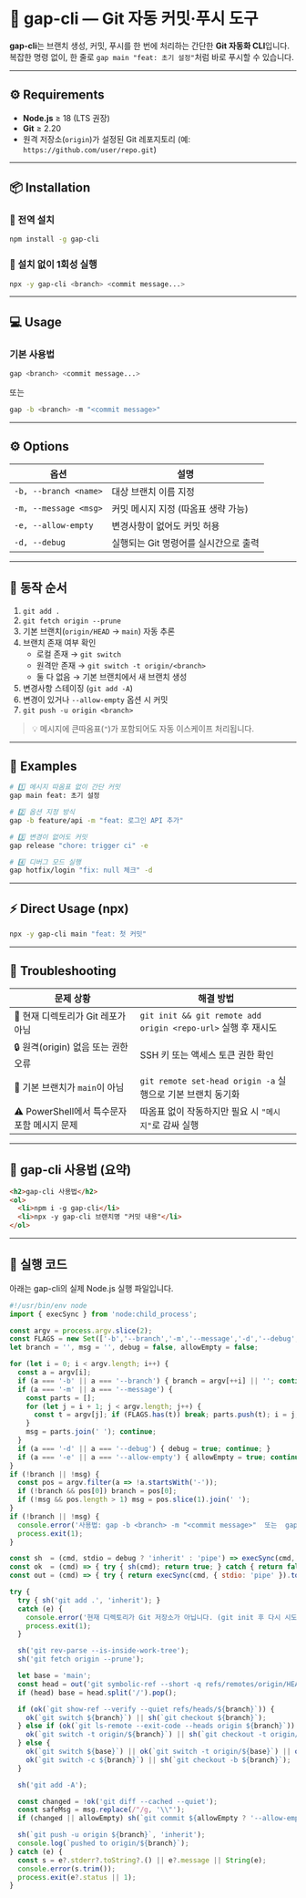 # 🧠 gap-cli — Git 자동 커밋·푸시 도구

**gap-cli**는 브랜치 생성, 커밋, 푸시를 한 번에 처리하는 간단한 **Git 자동화 CLI**입니다.  
복잡한 명령 없이, 한 줄로 `gap main "feat: 초기 설정"`처럼 바로 푸시할 수 있습니다.

---

## ⚙️ Requirements

- **Node.js** ≥ 18 (LTS 권장)
- **Git** ≥ 2.20
- 원격 저장소(`origin`)가 설정된 Git 레포지토리 (예: `https://github.com/user/repo.git`)

---

## 📦 Installation

### 🔸 전역 설치

```bash
npm install -g gap-cli
```

### 🔸 설치 없이 1회성 실행

```bash
npx -y gap-cli <branch> <commit message...>
```

---

## 💻 Usage

### 기본 사용법

```bash
gap <branch> <commit message...>
```

또는

```bash
gap -b <branch> -m "<commit message>"
```

---

## ⚙️ Options

| 옵션 | 설명 |
|------|------|
| `-b, --branch <name>` | 대상 브랜치 이름 지정 |
| `-m, --message <msg>` | 커밋 메시지 지정 (따옴표 생략 가능) |
| `-e, --allow-empty` | 변경사항이 없어도 커밋 허용 |
| `-d, --debug` | 실행되는 Git 명령어를 실시간으로 출력 |

---

## 🔄 동작 순서

1. `git add .`  
2. `git fetch origin --prune`  
3. 기본 브랜치(`origin/HEAD` → `main`) 자동 추론  
4. 브랜치 존재 여부 확인  
   - 로컬 존재 → `git switch`  
   - 원격만 존재 → `git switch -t origin/<branch>`  
   - 둘 다 없음 → 기본 브랜치에서 새 브랜치 생성  
5. 변경사항 스테이징 (`git add -A`)  
6. 변경이 있거나 `--allow-empty` 옵션 시 커밋  
7. `git push -u origin <branch>`

> 💡 메시지에 큰따옴표(`"`)가 포함되어도 자동 이스케이프 처리됩니다.

---

## 🧩 Examples

```bash
# 1️⃣ 메시지 따옴표 없이 간단 커밋
gap main feat: 초기 설정

# 2️⃣ 옵션 지정 방식
gap -b feature/api -m "feat: 로그인 API 추가"

# 3️⃣ 변경이 없어도 커밋
gap release "chore: trigger ci" -e

# 4️⃣ 디버그 모드 실행
gap hotfix/login "fix: null 체크" -d
```

---

## ⚡ Direct Usage (npx)

```bash
npx -y gap-cli main "feat: 첫 커밋"
```

---

## 🧠 Troubleshooting

| 문제 상황 | 해결 방법 |
|------------|------------|
| 🚫 현재 디렉토리가 Git 레포가 아님 | `git init && git remote add origin <repo-url>` 실행 후 재시도 |
| 🔒 원격(origin) 없음 또는 권한 오류 | SSH 키 또는 액세스 토큰 권한 확인 |
| 🔄 기본 브랜치가 `main`이 아님 | `git remote set-head origin -a` 실행으로 기본 브랜치 동기화 |
| ⚠️ PowerShell에서 특수문자 포함 메시지 문제 | 따옴표 없이 작동하지만 필요 시 `"메시지"`로 감싸 실행 |

---

## 📜 gap-cli 사용법 (요약)

```html
<h2>gap-cli 사용법</h2>
<ol>
  <li>npm i -g gap-cli</li>
  <li>npx -y gap-cli 브랜치명 "커밋 내용"</li>
</ol>
```

---

## 📄 실행 코드

아래는 gap-cli의 실제 Node.js 실행 파일입니다.

```js
#!/usr/bin/env node
import { execSync } from 'node:child_process';

const argv = process.argv.slice(2);
const FLAGS = new Set(['-b','--branch','-m','--message','-d','--debug','-e','--allow-empty']);
let branch = '', msg = '', debug = false, allowEmpty = false;

for (let i = 0; i < argv.length; i++) {
  const a = argv[i];
  if (a === '-b' || a === '--branch') { branch = argv[++i] || ''; continue; }
  if (a === '-m' || a === '--message') {
    const parts = [];
    for (let j = i + 1; j < argv.length; j++) {
      const t = argv[j]; if (FLAGS.has(t)) break; parts.push(t); i = j;
    }
    msg = parts.join(' '); continue;
  }
  if (a === '-d' || a === '--debug') { debug = true; continue; }
  if (a === '-e' || a === '--allow-empty') { allowEmpty = true; continue; }
}
if (!branch || !msg) {
  const pos = argv.filter(a => !a.startsWith('-'));
  if (!branch && pos[0]) branch = pos[0];
  if (!msg && pos.length > 1) msg = pos.slice(1).join(' ');
}
if (!branch || !msg) {
  console.error('사용법: gap -b <branch> -m "<commit message>"  또는  gap <branch> <commit message>');
  process.exit(1);
}

const sh  = (cmd, stdio = debug ? 'inherit' : 'pipe') => execSync(cmd, { stdio });
const ok  = (cmd) => { try { sh(cmd); return true; } catch { return false; } };
const out = (cmd) => { try { return execSync(cmd, { stdio: 'pipe' }).toString().trim(); } catch { return ''; } };

try {
  try { sh('git add .', 'inherit'); }
  catch (e) {
    console.error('현재 디렉토리가 Git 저장소가 아닙니다. (git init 후 다시 시도하세요)');
    process.exit(1);
  }

  sh('git rev-parse --is-inside-work-tree');
  sh('git fetch origin --prune');

  let base = 'main';
  const head = out('git symbolic-ref --short -q refs/remotes/origin/HEAD');
  if (head) base = head.split('/').pop();

  if (ok(`git show-ref --verify --quiet refs/heads/${branch}`)) {
    ok(`git switch ${branch}`) || sh(`git checkout ${branch}`);
  } else if (ok(`git ls-remote --exit-code --heads origin ${branch}`)) {
    ok(`git switch -t origin/${branch}`) || sh(`git checkout -t origin/${branch}`);
  } else {
    ok(`git switch ${base}`) || ok(`git switch -t origin/${base}`) || ok(`git checkout ${base}`) || ok(`git checkout -t origin/${base}`);
    ok(`git switch -c ${branch}`) || sh(`git checkout -b ${branch}`);
  }

  sh('git add -A');

  const changed = !ok('git diff --cached --quiet');
  const safeMsg = msg.replace(/"/g, '\\"');
  if (changed || allowEmpty) sh(`git commit ${allowEmpty ? '--allow-empty ' : ''}-m "${safeMsg}"`, 'inherit');

  sh(`git push -u origin ${branch}`, 'inherit');
  console.log(`pushed to origin/${branch}`);
} catch (e) {
  const s = e?.stderr?.toString?.() || e?.message || String(e);
  console.error(s.trim());
  process.exit(e?.status || 1);
}
```
